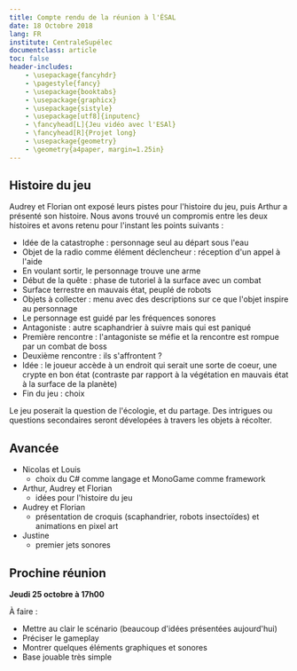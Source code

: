 ```yaml
---
title: Compte rendu de la réunion à l'ÉSAL
date: 18 Octobre 2018
lang: FR
institute: CentraleSupélec
documentclass: article
toc: false
header-includes:
    - \usepackage{fancyhdr}
    - \pagestyle{fancy}
    - \usepackage{booktabs}
    - \usepackage{graphicx}
    - \usepackage{sistyle}
    - \usepackage[utf8]{inputenc} 
    - \fancyhead[L]{Jeu vidéo avec l'ESAl}
    - \fancyhead[R]{Projet long}
    - \usepackage{geometry}
    - \geometry{a4paper, margin=1.25in}
---
```


## Histoire du jeu

Audrey et Florian ont exposé leurs pistes pour l'histoire du jeu, puis Arthur a présenté son histoire. Nous avons trouvé un compromis entre les deux histoires et avons retenu pour l'instant les points suivants :

- Idée de la catastrophe : personnage seul au départ sous l'eau
- Objet de la radio comme élément déclencheur : réception d'un appel à l'aide
- En voulant sortir, le personnage trouve une arme
- Début de la quête : phase de tutoriel à la surface avec un combat
- Surface terrestre en mauvais état, peuplé de robots
- Objets à collecter : menu avec des descriptions sur ce que l'objet inspire au personnage
- Le personnage est guidé par les fréquences sonores
- Antagoniste : autre scaphandrier à suivre mais qui est paniqué
- Première rencontre : l'antagoniste se méfie et la rencontre est rompue par un combat de boss
- Deuxième rencontre : ils s'affrontent ?
- Idée : le joueur accède à un endroit qui serait une sorte de coeur, une crypte en bon état (contraste par rapport à la végétation en mauvais état à la surface de la planète)
- Fin du jeu : choix

Le jeu poserait la question de l'écologie, et du partage. Des intrigues ou questions secondaires seront dévelopées à travers les objets à récolter.

## Avancée

- Nicolas et Louis
  - choix du C# comme langage et MonoGame comme framework
- Arthur, Audrey et Florian
  - idées pour l'histoire du jeu
- Audrey et Florian
  - présentation de croquis (scaphandrier, robots insectoïdes) et animations en pixel art
- Justine
  - premier jets sonores

## Prochine réunion

**Jeudi 25 octobre à 17h00**

À faire :

- Mettre au clair le scénario (beaucoup d'idées présentées aujourd'hui)
- Préciser le gameplay
- Montrer quelques éléments graphiques et sonores
- Base jouable très simple